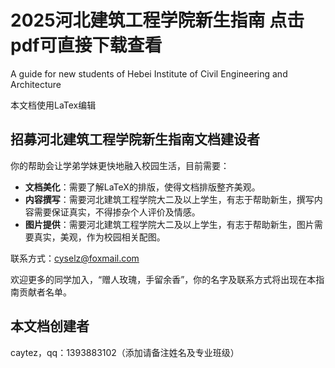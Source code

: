 # 2025河北建筑工程学院新生指南 点击pdf可直接下载查看

A guide for new students of Hebei Institute of Civil Engineering and Architecture

本文档使用LaTex编辑

## 招募河北建筑工程学院新生指南文档建设者

你的帮助会让学弟学妹更快地融入校园生活，目前需要：

- **文档美化**：需要了解LaTeX的排版，使得文档排版整齐美观。
- **内容撰写**：需要河北建筑工程学院大二及以上学生，有志于帮助新生，撰写内容需要保证真实，不得掺杂个人评价及情感。
- **图片提供**：需要河北建筑工程学院大二及以上学生，有志于帮助新生，图片需要真实，美观，作为校园相关配图。

联系方式：[cyselz@foxmail.com](mailto:cyselz@foxmail.com)

欢迎更多的同学加入，“赠人玫瑰，手留余香”，你的名字及联系方式将出现在本指南贡献者名单。

## 本文档创建者
caytez，qq：1393883102（添加请备注姓名及专业班级）
